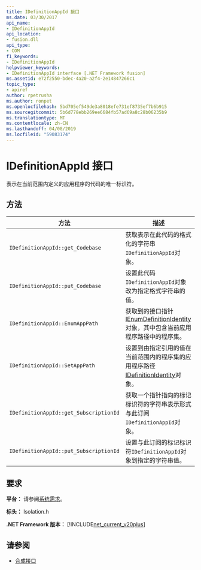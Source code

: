 ```yaml
---
title: IDefinitionAppId 接口
ms.date: 03/30/2017
api_name:
- IDefinitionAppId
api_location:
- fusion.dll
api_type:
- COM
f1_keywords:
- IDefinitionAppId
helpviewer_keywords:
- IDefinitionAppId interface [.NET Framework fusion]
ms.assetid: e72f2550-bdec-4a20-a2f4-2e14847266c1
topic_type:
- apiref
author: rpetrusha
ms.author: ronpet
ms.openlocfilehash: 5bd705ef549de3a8018efe731ef8735ef7b6b915
ms.sourcegitcommit: 5b6d778ebb269ee6684fb57ad69a8c28b06235b9
ms.translationtype: MT
ms.contentlocale: zh-CN
ms.lasthandoff: 04/08/2019
ms.locfileid: "59083174"
---
```

# <a name="idefinitionappid-interface"></a>IDefinitionAppId 接口
表示在当前范围内定义的应用程序的代码的唯一标识符。  
  
## <a name="methods"></a>方法  
  
|方法|描述|  
|------------|-----------------|  
|`IDefinitionAppId::get_Codebase`|获取表示在此代码的格式化的字符串`IDefinitionAppId`对象。|  
|`IDefinitionAppId::put_Codebase`|设置此代码`IDefinitionAppId`对象改为指定格式字符串的值。|  
|`IDefinitionAppId::EnumAppPath`|获取到的接口指针[IEnumDefinitionIdentity](../../../../docs/framework/unmanaged-api/fusion/ienumdefinitionidentity-interface.md)对象，其中包含当前应用程序路径中的程序集。|  
|`IDefinitionAppId::SetAppPath`|设置到由指定引用的值在当前范围内的程序集的应用程序路径[IDefinitionIdentity](../../../../docs/framework/unmanaged-api/fusion/idefinitionidentity-interface.md)对象。|  
|`IDefinitionAppId::get_SubscriptionId`|获取一个指针指向的标记标识符的字符串表示形式与此订阅`IDefinitionAppId`对象。|  
|`IDefinitionAppId::put_SubscriptionId`|设置与此订阅的标记标识符`IDefinitionAppId`对象到指定的字符串值。|  
  
## <a name="requirements"></a>要求  
 **平台：** 请参阅[系统需求](../../../../docs/framework/get-started/system-requirements.md)。  
  
 **标头：** Isolation.h  
  
 **.NET Framework 版本：** [!INCLUDE[net_current_v20plus](../../../../includes/net-current-v20plus-md.md)]  
  
## <a name="see-also"></a>请参阅

- [合成接口](../../../../docs/framework/unmanaged-api/fusion/fusion-interfaces.md)
